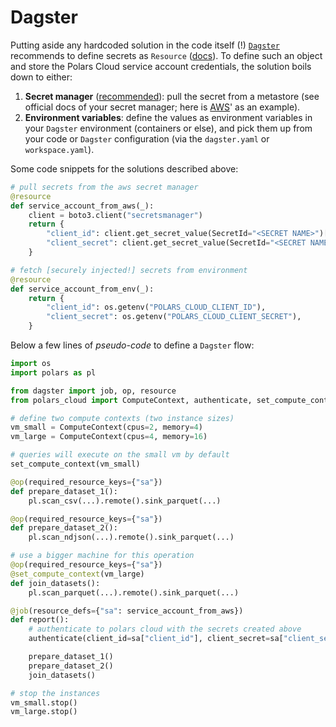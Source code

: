 # Dagster

Putting aside any hardcoded solution in the code itself (!) [`Dagster`](https://dagster.io/)
recommends to define secrets as `Resource`
([docs](https://docs.dagster.io/getting-started/concepts#resource)). To define such an object and
store the Polars Cloud service account credentials, the solution boils down to either:

1. **Secret manager** (<ins>recommended</ins>): pull the secret from a metastore (see official docs
   of your secret manager; here is
   [AWS](https://docs.aws.amazon.com/secretsmanager/latest/userguide/retrieving-secrets-python.html)'
   as an example).
2. **Environment variables**: define the values as environment variables in your `Dagster`
   environment (containers or else), and pick them up from your code or `Dagster` configuration (via
   the `dagster.yaml` or `workspace.yaml`).

Some code snippets for the solutions described above:

```python
# pull secrets from the aws secret manager
@resource
def service_account_from_aws(_):
    client = boto3.client("secretsmanager")
    return {
        "client_id": client.get_secret_value(SecretId="<SECRET NAME>")["SecretString"],
        "client_secret": client.get_secret_value(SecretId="<SECRET NAME>")["SecretString"],
    }
```

```python
# fetch [securely injected!] secrets from environment
@resource
def service_account_from_env(_):
    return {
        "client_id": os.getenv("POLARS_CLOUD_CLIENT_ID"),
        "client_secret": os.getenv("POLARS_CLOUD_CLIENT_SECRET"),
    }
```

Below a few lines of _pseudo-code_ to define a `Dagster` flow:

```python
import os
import polars as pl

from dagster import job, op, resource
from polars_cloud import ComputeContext, authenticate, set_compute_context

# define two compute contexts (two instance sizes)
vm_small = ComputeContext(cpus=2, memory=4)
vm_large = ComputeContext(cpus=4, memory=16)

# queries will execute on the small vm by default
set_compute_context(vm_small)

@op(required_resource_keys={"sa"})
def prepare_dataset_1():
    pl.scan_csv(...).remote().sink_parquet(...)

@op(required_resource_keys={"sa"})
def prepare_dataset_2():
    pl.scan_ndjson(...).remote().sink_parquet(...)

# use a bigger machine for this operation
@op(required_resource_keys={"sa"})
@set_compute_context(vm_large)
def join_datasets():
    pl.scan_parquet(...).remote().sink_parquet(...)

@job(resource_defs={"sa": service_account_from_aws})
def report():
    # authenticate to polars cloud with the secrets created above
    authenticate(client_id=sa["client_id"], client_secret=sa["client_secret"])

    prepare_dataset_1()
    prepare_dataset_2()
    join_datasets()

# stop the instances
vm_small.stop()
vm_large.stop()
```
